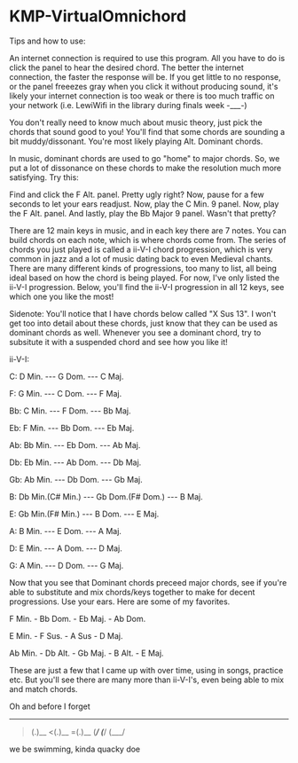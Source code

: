 # KMP-VirtualOmnichord

Tips and how to use: 

An internet connection is required to use this program. All you have to do is click the panel to hear the desired chord. The better the internet connection, the faster the response will be. If you get little to no response, or the panel freeezes gray when you click it without producing sound, it's likely your internet connection is too weak or there is too much traffic on your network (i.e. LewiWifi in the library during finals week -___-) 

You don't really need to know much about music theory, just pick the chords that sound good to you! You'll find that some chords are sounding a bit muddy/dissonant. You're most likely playing Alt. Dominant chords. 

In music, dominant chords are used to go "home" to major chords. So, we put a lot of dissonance on these chords to make the resolution much more satisfying. Try this: 


Find and click the F Alt. panel. Pretty ugly right? Now, pause for a few seconds to let your ears readjust. Now, play the C Min. 9 panel. Now, play the F Alt. panel. And lastly, play the Bb Major 9 panel. Wasn't that pretty? 


There are 12 main keys in music, and in each key there are 7 notes. You can build chords on each note, which is where chords come from. The series of chords you just played is called a ii-V-I chord progression, which is very common in jazz and a lot of music dating back to even Medieval chants. There are many different kinds of progressions, too many to list, all being ideal based on how the chord is being played. For now, I've only listed the ii-V-I progression. Below, you'll find the ii-V-I progression in all 12 keys, see which one you like the most! 


Sidenote: You'll notice that I have chords below called "X Sus 13". I won't get too into detail about these chords, just know that they can be used as dominant chords as well. Whenever you see a dominant chord, try to subsitute it with a suspended chord and see how you like it!



ii-V-I: 


C: D Min. --- G Dom. --- C Maj. 


F: G Min. --- C Dom. --- F Maj. 


Bb: C Min. --- F Dom. --- Bb Maj. 


Eb: F Min. --- Bb Dom. --- Eb Maj. 


Ab: Bb Min. --- Eb Dom. --- Ab Maj. 


Db: Eb Min. --- Ab Dom. --- Db Maj. 


Gb: Ab Min. --- Db Dom. --- Gb Maj.


B: Db Min.(C# Min.) --- Gb Dom.(F# Dom.) --- B Maj. 


E: Gb Min.(F# Min.) --- B Dom. --- E Maj. 


A: B Min. --- E Dom. --- A Maj. 


D: E Min. --- A Dom. --- D Maj. 


G: A Min. --- D Dom. --- G Maj. 



Now that you see that Dominant chords preceed major chords, see if you're able to substitute and mix chords/keys together to make for decent progressions. Use your ears. Here are some of my favorites. 


F Min. - Bb Dom. - Eb Maj. - Ab Dom. 


E Min. - F Sus. - A Sus - D Maj. 


Ab Min. - Db Alt. - Gb Maj. - B Alt. - E Maj. 


These are just a few that I came up with over time, using in songs, practice etc. But you'll see there are many more than ii-V-I's, even being able to mix and match chords. 



Oh and before I forget 


  _      _      _
>(.)__ <(.)__ =(.)__
 (___/  (___/  (___/  
 
 we be swimming, kinda quacky doe
